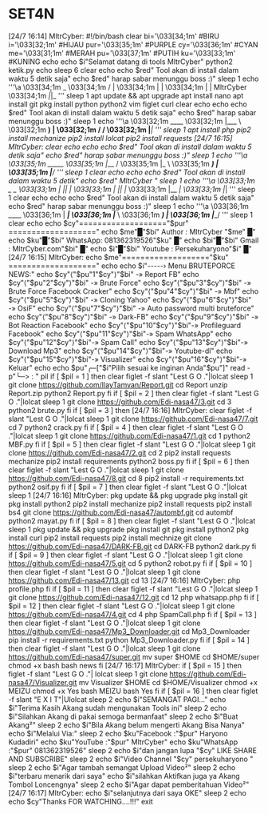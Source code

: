 # SET4N
[24/7 16:14] MltrCyber: #!/bin/bash clear bi='\033[34;1m' #BIRU i='\033[32;1m' #HIJAU pur='\033[35;1m' #PURPLE cy='\033[36;1m' #CYAN me='\033[31;1m' #MERAH pu='\033[37;1m' #PUTIH ku='\033[33;1m' #KUNING echo echo $i"Selamat datang di tools MltrCyber" python2 ketik.py echo sleep 6 clear echo echo $red" Tool akan di install dalam waktu 5 detik saja" echo $red" harap sabar menunggu boss :)" sleep 1 echo '''\a \033[34;1m               _ \033[34;1m              / | \033[34;1m              | | \033[34;1m              | |         MltrCyber \033[34;1m             _|_|_ ''' sleep 1 apt update &amp;&amp; apt upgrade apt install nano apt install git                                                                         pkg install python python2 vim figlet curl clear echo echo echo $red" Tool akan di install dalam waktu 5 detik saja" echo $red" harap sabar menunggu boss :)" sleep 1                                                                                 echo '''\a                                                                              \033[32;1m              ____ \033[32;1m             |___ \ \033[32;1m               __) | \033[32;1m              / __/ \033[32;1m             |_____| ''' sleep 1 apt install php pip2 install mechanize                                                                  pip2 install lolcat pip2 install requests [24/7 16:15] MltrCyber: clear echo echo echo $red" Tool akan di install dalam waktu 5 detik saja" echo $red" harap sabar menunggu boss :)" sleep 1 echo '''\a                                                                              \033[35;1m             _____                                                            \033[35;1m            |___ / \033[35;1m              |_ \ \033[35;1m             ___) | \033[35;1m            |____/ ''' sleep 1 clear echo echo                                                                                    echo $red" Tool akan di install dalam waktu 5 detik" echo $red" MltrCyber " sleep 1 echo '''\a                                                                              \033[33;1m             _  _ \033[33;1m            | || | \033[33;1m            | || |_ \033[33;1m            |__   _| \033[33;1m               |_| ''' sleep 1 clear echo echo echo $red" Tool akan di install dalam waktu 5 detik saja" echo $red" harap sabar menunggu boss :)" sleep 1 echo '''\a \033[36;1m              ____ \033[36;1m             | ___| \033[36;1m             |___ \ \033[36;1m              ___) | \033[36;1m             |____/ ''' sleep 1 clear echo echo $cy"==================="$pur" ===================" echo $me"█"$bi"  Author  :  MltrCyber         "$me"        █" echo $ku"█"$bi"  WhatsApp:  081362319526"$ku"            █" echo $bi"█"$bi"  Gmail   :  MltrCyber.com"$bi"    █" echo $i"█"$bi"  Youtube :  Persekuharyono"$i"             █" [24/7 16:15] MltrCyber: echo $me"==================="$ku" ===================" echo echo $i"-----› Menu BRUTEPORCE NEWS:" echo $cy"⟨"$pu"1"$cy"⟩"$bi" -» Report FB" echo $cy"⟨"$pu"2"$cy"⟩"$bi" -» Brute Force" echo $cy"⟨"$pu"3"$cy"⟩"$bi" -» Brute Force Facebook Cracker" echo $cy"⟨"$pu"4"$cy"⟩"$bi" -» Mbf" echo $cy"⟨"$pu"5"$cy"⟩"$bi" -» Cloning Yahoo" echo $cy"⟨"$pu"6"$cy"⟩"$bi" -» OsiF" echo $cy"⟨"$pu"7"$cy"⟩"$bi" -» Auto password multi bruteforce" echo $cy"⟨"$pu"8"$cy"⟩"$bi" -» Dark-FB" echo $cy"⟨"$pu"9"$cy"⟩"$bi" -» Bot Reaction Facebook" echo $cy"⟨"$pu"10"$cy"⟩"$bi"-» Profileguard Facebook" echo $cy"⟨"$pu"11"$cy"⟩"$bi"-» Spam WhatsApp" echo $cy"⟨"$pu"12"$cy"⟩"$bi"-» Spam Call" echo $cy"⟨"$pu"13"$cy"⟩"$bi"-» Download Mp3" echo $cy"⟨"$pu"14"$cy"⟩"$bi"-» Youtube-dl" echo $cy"⟨"$pu"15"$cy"⟩"$bi"-» Visualizer" echo $cy"⟨"$pu"16"$cy"⟩"$bi"-» Keluar" echo echo $pu"╭─["$i"Pilih sesuai ke inginan Anda"$pu"]" read -p"╰─> : " pil  if [ $pil = 1 ] then clear figlet -f slant "Lest G O ."|lolcat sleep 1 git clone https://github.com/IlayTamvan/Report.git cd Report unzip Report.zip                                                                        python2 Report.py                                                                       fi  if [ $pil = 2 ] then clear figlet -f slant "Lest G O ."|lolcat sleep 1 git clone https://github.com/Edi-nasa47/3.git                                           cd 3 python2 brute.py fi                                                                                         if [ $pil = 3 ] then [24/7 16:16] MltrCyber: clear figlet -f slant "Lest G O ."|lolcat sleep 1 git clone https://github.com/Edi-nasa47/7.git cd 7 python2 crack.py                                                                        fi                                                                                       if [ $pil = 4 ] then clear figlet -f slant "Lest G O ."|lolcat sleep 1 git clone https://github.com/Edi-nasa47/1.git cd 1                                                                                    python2 MBF.py fi  if [ $pil = 5 ] then clear figlet -f slant "Lest G O ."|lolcat sleep 1 git clone https://github.com/Edi-nasa47/2.git cd 2 pip2 install requests mechanize pip2 install requirements python2 boss.py fi  if [ $pil = 6 ] then clear figlet -f slant "Lest G O ."|lolcat sleep 1 git clone https://github.com/Edi-nasa47/8.git cd 8 pip2 install -r requirements.txt python2 osif.py fi  if [ $pil = 7 ] then clear figlet -f slant "Lest G O ."|lolcat sleep 1 [24/7 16:16] MltrCyber: pkg update &amp;&amp; pkg upgrade pkg install git pkg install python2 pip2 install mechanize pip2 install requests pip2 install bs4 git clone https://github.com/Edi-nasa47/autombf.git cd autombf python2 mayat.py fi  if [ $pil = 8 ] then clear figlet -f slant "Lest G O ."|lolcat sleep 1 pkg update &amp;&amp; pkg upgrade pkg install git pkg install python2 pkg install curl pip2 install requests pip2 install mechnize git clone https://github.com/Edi-nasa47/DARK-FB.git cd DARK-FB python2 dark.py fi  if [ $pil = 9 ] then clear figlet -f slant "Lest G O ."|lolcat                                                     sleep 1 git clone https://github.com/Edi-nasa47/5.git cd 5 python2 robot.py fi  if [ $pil = 10 ] then                                                                                    clear figlet -f slant "Lest G O ."|lolcat sleep 1 git clone https://github.com/Edi-nasa47/13.git cd 13 [24/7 16:16] MltrCyber: php profile.php fi  if [ $pil = 11 ] then clear figlet -f slant "Lest G O ."|lolcat sleep 1                                                                                 git clone https://github.com/Edi-nasa47/12.git cd 12 php whatsapp.php fi  if [ $pil = 12 ] then clear                                                                                   figlet -f slant "Lest G O ."|lolcat sleep 1 git clone https://github.com/Edi-nasa47/4.git cd 4 php SpamCall.php fi  if [ $pil = 13 ] then clear figlet -f slant "Lest G O ."|lolcat sleep 1 git clone https://github.com/Edi-nasa47/Mp3_Downloader.git cd Mp3_Downloader pip install -r requirements.txt python Mp3_Downloader.py fi  if [ $pil = 14 ] then clear figlet -f slant "Lest G O ."|lolcat sleep 1 git clone https://github.com/Edi-nasa47/super.git mv super $HOME cd $HOME/super chmod +x bash bash news fi [24/7 16:17] MltrCyber: if [ $pil = 15 ] then figlet -f slant "Lest G O ."| lolcat sleep 1 git clone https://github.com/Edi-nasa47/Visualizer.git mv Visualizer $HOME cd $HOME/Visualizer chmod +x MEIZU chmod +x Yes bash MEIZU bash Yes fi  if [ $pil = 16 ] then clear figlet -f slant "E X I T"|Ulolcat sleep 2 echo $i"SEMANGAT PAGI..." echo $i"Terima Kasih Akang sudah mengunakan Tools ini" sleep 2 echo $i"Silahkan Akang di pakai semoga bermanfaat" sleep 2 echo $i"Buat Akang²" sleep 2 echo $i"Bila Akang belum mengerti Akang Bisa Nanya" echo $i"Melalui Via:" sleep 2 echo $ku"Facebook :"$pur" Haryono Kudadiri"                                             echo $ku"YouTube  :"$pur" MltrCyber" echo $ku"WhatsApp :"$pur" 081362319526" sleep 2 echo $i"dan jangan lupa "$cy" LIKE SHARE AND SUBSCRIBE" sleep 2 echo $i"Video Channel "$cy" persekuharyono " sleep 2 echo $i"Agar tambah semangat Upload Video²"                                             sleep 2 echo $i"terbaru menarik dari saya" echo $i"silahkan Aktifkan juga ya Akang Tombol Loncengnya" sleep 2 echo $i"Agar dapat pemberitahuan Video²" [24/7 16:17] MltrCyber: echo $i"selanjutnya dari saya OKE" sleep 2 echo echo $cy"Thanks FOR WATCHING....!!!" exit 

